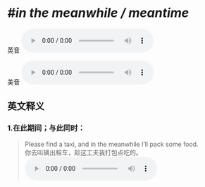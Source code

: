 # ***\#in the meanwhile / meantime*** 
英音
<audio src="./media/in the meanwhile, in the meantime1_AAC.aac" controls="controls"></audio>

美音
<audio src="./media/in the meanwhile, in the meantime2_AAC.aac" controls="controls"></audio>



  

英文释义
---
### 1.**在此期间；与此同时：**  

 > Please find a taxi, and in the meanwhile I’ll pack some food.   
 > 你去叫辆出租车，趁这工夫我打包点吃的。    
<audio src="./media/meanwhile-2.aac" controls="controls"></audio>


